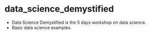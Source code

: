 # data_science_demystified
<ul><li>Data Science Demystified is the 5 days workshop on data science.</li>
<li>Basic data science examples.
</li></ul>
